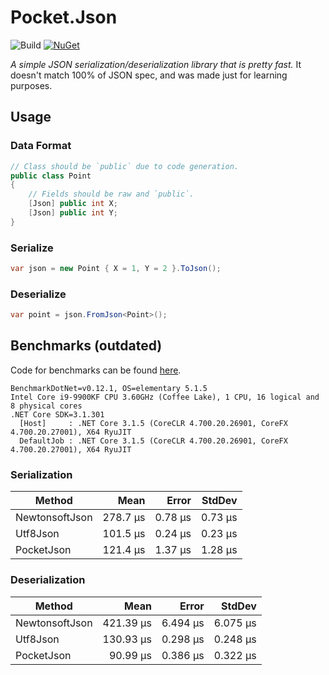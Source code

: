 # Pocket.Json

![Build](https://github.com/JoshuaLight/pocket.json/workflows/Build/badge.svg)
[![NuGet](https://img.shields.io/nuget/v/Pocket.Json.svg)](https://www.nuget.org/packages/Pocket.Json)


_A simple JSON serialization/deserialization library that is pretty fast._
It doesn't match 100% of JSON spec, and was made just for learning purposes.

## Usage
### Data Format
```c#
// Class should be `public` due to code generation.
public class Point
{
    // Fields should be raw and `public`.
    [Json] public int X;
    [Json] public int Y;
}
```

### Serialize
```c#
var json = new Point { X = 1, Y = 2 }.ToJson();
```

### Deserialize
```c#
var point = json.FromJson<Point>();
```

## Benchmarks (outdated)
Code for benchmarks can be found [here](https://github.com/JoshuaLight/Pocket.Json/blob/master/src/Benchmarks/Program.cs).
```
BenchmarkDotNet=v0.12.1, OS=elementary 5.1.5
Intel Core i9-9900KF CPU 3.60GHz (Coffee Lake), 1 CPU, 16 logical and 8 physical cores
.NET Core SDK=3.1.301
  [Host]     : .NET Core 3.1.5 (CoreCLR 4.700.20.26901, CoreFX 4.700.20.27001), X64 RyuJIT
  DefaultJob : .NET Core 3.1.5 (CoreCLR 4.700.20.26901, CoreFX 4.700.20.27001), X64 RyuJIT
```

### Serialization
|         Method |     Mean |   Error |  StdDev |
|--------------- |---------:|--------:|--------:|
| NewtonsoftJson | 278.7 μs | 0.78 μs | 0.73 μs |
|       Utf8Json | 101.5 μs | 0.24 μs | 0.23 μs |
|     PocketJson | 121.4 μs | 1.37 μs | 1.28 μs |

### Deserialization
|         Method |      Mean |    Error |   StdDev |
|--------------- |----------:|---------:|---------:|
| NewtonsoftJson | 421.39 μs | 6.494 μs | 6.075 μs |
|       Utf8Json | 130.93 μs | 0.298 μs | 0.248 μs |
|     PocketJson |  90.99 μs | 0.386 μs | 0.322 μs |
